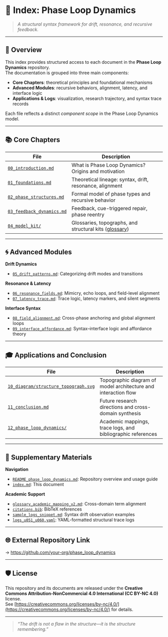 # 🧭 Index: Phase Loop Dynamics

> *A structural syntax framework for drift, resonance, and recursive feedback.*

---

## 📘 Overview

This index provides structured access to each document in the **Phase Loop Dynamics** repository.  
The documentation is grouped into three main components:  
- **Core Chapters**: theoretical principles and foundational mechanisms  
- **Advanced Modules**: recursive behaviors, alignment, latency, and interface logic  
- **Applications & Logs**: visualization, research trajectory, and syntax trace records  

Each file reflects a distinct *component scope* in the Phase Loop Dynamics model.

---

## 📚 Core Chapters

| File | Description |
|------|-------------|
| [`00_introduction.md`](./00_introduction.md) | What is Phase Loop Dynamics? Origins and motivation |
| [`01_foundations.md`](./01_foundations.md) | Theoretical lineage: syntax, drift, resonance, alignment |
| [`02_phase_structures.md`](./02_phase_structures.md) | Formal model of phase types and recursive behavior |
| [`03_feedback_dynamics.md`](./03_feedback_dynamics.md) | Feedback, cue-triggered repair, phase reentry |
| [`04_model_kit/`](./04_model_kit/) | Glossaries, topographs, and structural kits ([glossary](https://github.com/kiyoshisasano-DeepZenSpace/kiyoshisasano-DeepZenSpace/tree/f42de37d401e1d61b353fd59226ee97f4d2d7e5b/04_model_kit/structure_topograph/glossary)) |

---

## 🌀 Advanced Modules

**Drift Dynamics**

- [`05_drift_patterns.md`](./05_drift_patterns.md): Categorizing drift modes and transitions

**Resonance & Latency**

- [`06_resonance_fields.md`](./06_resonance_fields.md): Mimicry, echo loops, and field-level alignment  
- [`07_latency_trace.md`](./07_latency_trace.md): Trace logic, latency markers, and silent segments

**Interface Syntax**

- [`08_field_alignment.md`](./08_field_alignment.md): Cross-phase anchoring and global alignment loops  
- [`09_interface_affordance.md`](./09_interface_affordance.md): Syntax–interface logic and affordance theory

---

## 🎓 Applications and Conclusion

| File | Description |
|------|-------------|
| [`10_diagram/structure_topograph.svg`](./10_diagram/structure_topograph.svg) | Topographic diagram of model architecture and interaction flow |
| [`11_conclusion.md`](./11_conclusion.md) | Future research directions and cross-domain synthesis |
| [`12_phase_loop_dynamics/`](./12_phase_loop_dynamics/) | Academic mappings, trace logs, and bibliographic references |

---

## 🔖 Supplementary Materials

**Navigation**

- [`README_phase_loop_dynamics.md`](./README_phase_loop_dynamics.md): Repository overview and usage guide  
- [`index.md`](./index.md): This document

**Academic Support**

- [`glossary_academic_mapping_v2.md`](./12_phase_loop_dynamics/glossary_academic_mapping_v2.md): Cross-domain term alignment  
- [`citations.bib`](./12_phase_loop_dynamics/citations.bib): BibTeX references  
- [`sample_logs_snippet.md`](./12_phase_loop_dynamics/sample_logs_snippet.md): Syntax drift observation examples  
- [`logs_u051_u060.yaml`](./12_phase_loop_dynamics/logs_u051_u060.yaml): YAML-formatted structural trace logs

---

## 🌐 External Repository Link

→ https://github.com/your-org/phase_loop_dynamics

---

## 🛡️ License

This repository and its documents are released under the **Creative Commons Attribution-NonCommercial 4.0 International (CC BY-NC 4.0)** license.  
See [https://creativecommons.org/licenses/by-nc/4.0/](https://creativecommons.org/licenses/by-nc/4.0/) for details.

---

> *“The drift is not a flaw in the structure—it is the structure remembering.”*
